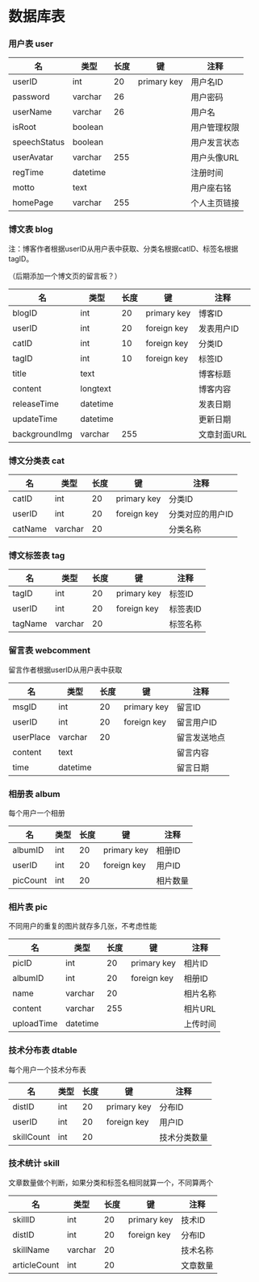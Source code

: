 # 数据库表  

### 用户表 user

| 名           | 类型     | 长度 | 键          | 注释         |
| ------------ | -------- | ---- | ----------- | ------------ |
| userID       | int      | 20   | primary key | 用户名ID     |
| password     | varchar  | 26   |             | 用户密码     |
| userName     | varchar  | 26   |             | 用户名       |
| isRoot       | boolean  |      |             | 用户管理权限 |
| speechStatus | boolean  |      |             | 用户发言状态 |
| userAvatar   | varchar  | 255  |             | 用户头像URL  |
| regTime      | datetime |      |             | 注册时间     |
| motto        | text     |      |             | 用户座右铭   |
| homePage     | varchar  | 255  |             | 个人主页链接 |

### 博文表 blog

注：博客作者根据userID从用户表中获取、分类名根据catID、标签名根据tagID。

（后期添加一个博文页的留言板？）

| 名            | 类型     | 长度 | 键          | 注释        |
| ------------- | -------- | ---- | ----------- | ----------- |
| blogID        | int      | 20   | primary key | 博客ID      |
| userID        | int      | 20   | foreign key | 发表用户ID  |
| catID         | int      | 10   | foreign key | 分类ID      |
| tagID         | int      | 10   | foreign key | 标签ID      |
| title         | text     |      |             | 博客标题    |
| content       | longtext |      |             | 博客内容    |
| releaseTime   | datetime |      |             | 发表日期    |
| updateTime    | datetime |      |             | 更新日期    |
| backgroundImg | varchar  | 255  |             | 文章封面URL |


### 博文分类表 cat

| 名      | 类型    | 长度 | 键          | 注释             |
| ------- | ------- | ---- | ----------- | ---------------- |
| catID   | int     | 20   | primary key | 分类ID           |
| userID  | int     | 20   | foreign key | 分类对应的用户ID |
| catName | varchar | 20   |             | 分类名称         |

### 博文标签表 tag

| 名      | 类型    | 长度 | 键          | 注释     |
| ------- | ------- | ---- | ----------- | -------- |
| tagID   | int     | 20   | primary key | 标签ID   |
| userID  | int     | 20   | foreign key | 标签表ID |
| tagName | varchar | 20   |             | 标签名称 |

### 留言表 webcomment

留言作者根据userID从用户表中获取

| 名        | 类型     | 长度 | 键          | 注释         |
| --------- | -------- | ---- | ----------- | ------------ |
| msgID     | int      | 20   | primary key | 留言ID       |
| userID    | int      | 20   | foreign key | 留言用户ID   |
| userPlace | varchar  | 20   |             | 留言发送地点 |
| content   | text     |      |             | 留言内容     |
| time      | datetime |      |             | 留言日期     |

### 相册表 album

每个用户一个相册

| 名       | 类型 | 长度 | 键          | 注释     |
| -------- | ---- | ---- | ----------- | -------- |
| albumID  | int  | 20   | primary key | 相册ID   |
| userID   | int  | 20   | foreign key | 用户ID   |
| picCount | int  | 20   |             | 相片数量 |

### 相片表 pic

不同用户的重复的图片就存多几张，不考虑性能

| 名         | 类型     | 长度 | 键          | 注释     |
| ---------- | -------- | ---- | ----------- | -------- |
| picID      | int      | 20   | primary key | 相片ID   |
| albumID    | int      | 20   | foreign key | 相册ID   |
| name       | varchar  | 20   |             | 相片名称 |
| content    | varchar  | 255  |             | 相片URL  |
| uploadTime | datetime |      |             | 上传时间 |

### 技术分布表 dtable

每个用户一个技术分布表

| 名         | 类型 | 长度 | 键          | 注释         |
| ---------- | ---- | ---- | ----------- | ------------ |
| distID     | int  | 20   | primary key | 分布ID       |
| userID     | int  | 20   | foreign key | 用户ID       |
| skillCount | int  | 20   |             | 技术分类数量 |

### 技术统计 skill

文章数量做个判断，如果分类和标签名相同就算一个，不同算两个

| 名           | 类型    | 长度 | 键          | 注释     |
| ------------ | ------- | ---- | ----------- | -------- |
| skillID      | int     | 20   | primary key | 技术ID   |
| distID       | int     | 20   | foreign key | 分布ID   |
| skillName    | varchar | 20   |             | 技术名称 |
| articleCount | int     | 20   |             | 文章数量 |